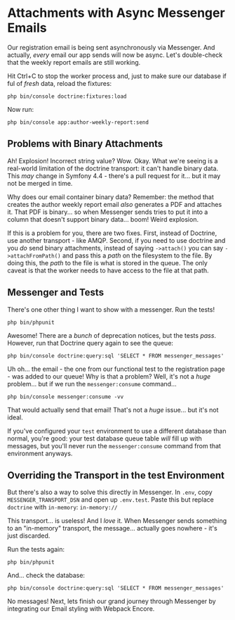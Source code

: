 # Attachments with Async Messenger Emails

Our registration email is being sent asynchronously via Messenger. And actually,
*every* email our app sends will now be async. Let's double-check that the
weekly report emails are still working.

Hit Ctrl+C to stop the worker process and, just to make sure our database if ful
of *fresh* data, reload the fixtures:

```terminal
php bin/console doctrine:fixtures:load
```

Now run:

```terminal
php bin/console app:author-weekly-report:send
```

## Problems with Binary Attachments

Ah! Explosion! Incorrect string value? Wow. Okay. What we're seeing is a real-world
limitation of the doctrine transport: it can't handle binary data. This *may* change
in Symfony 4.4 - there's a pull request for it... but it may not be merged in time.

Why does our email container binary data? Remember: the method that creates the
author weekly report email *also* generates a PDF and attaches it. That PDF is
binary... so when Messenger sends tries to put it into a column that doesn't support
binary data... boom! Weird explosion.

If this is a problem for you, there are two fixes. First, instead of Doctrine, use
another transport - like AMQP. Second, if you need to use doctrine and you *do*
send binary attachments, instead of saying `->attach()` you can say
`->attachFromPath()` and pass this a *path* on the filesystem to the file. By doing
this, the *path* to the file is what is stored in the queue. The only caveat is
that the worker needs to have access to the file at that path.

## Messenger and Tests

There's one other thing I want to show with a messenger. Run the tests!

```terminal
php bin/phpunit
```

Awesome! There are a *bunch* of deprecation notices, but the tests *pass*. However,
run that Doctrine query again to see the queue:

```terminal
php bin/console doctrine:query:sql 'SELECT * FROM messenger_messages'
```

Uh oh... the email - the one from our functional test to the registration page -
was added to our queue! Why is that a problem? Well, it's not a *huge* problem...
but if we run the `messenger:consume` command...

```terminal-silent
php bin/console messenger:consume -vv
```

That would actually send that email! That's not a *huge* issue... but it's not ideal.

If you've configured your `test` environment to use a different database than
normal, you're good: your test database queue table *will* fill up with messages,
but you'll never run the `messenger:consume` command from that environment anyways.

## Overriding the Transport in the test Environment

But there's also a way to solve this directly in Messenger. In `.env`, copy
`MESSENGER_TRANSPORT_DSN` and open up `.env.test`. Paste this but replace `doctrine`
with `in-memory`: `in-memory://`

This transport... is useless! And I *love* it. When Messenger sends something to
an "in-memory" transport, the message... actually goes nowhere - it's just discarded.

Run the tests again:

```terminal-silent
php bin/phpunit
```

And... check the database:

```terminal-silent
php bin/console doctrine:query:sql 'SELECT * FROM messenger_messages'
```

No messages! Next, lets finish our grand journey through Messenger by integrating
our Email styling with Webpack Encore.
